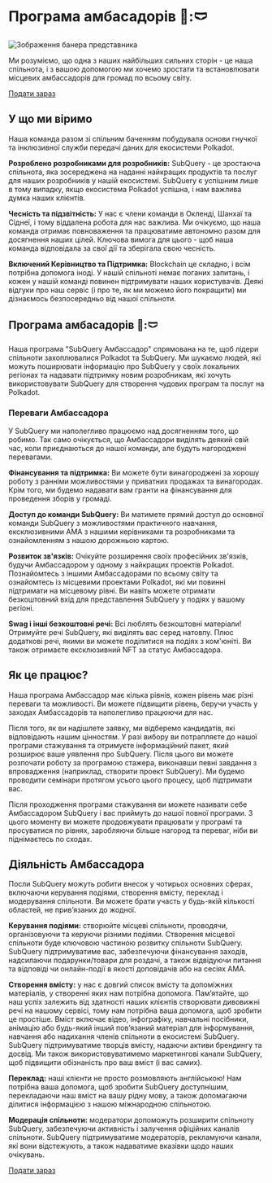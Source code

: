 # Програма амбасадорів 👩:🩲

![Зображення банера представника](/assets/img/ambassador_banner.png)

Ми розуміємо, що одна з наших найбільших сильних сторін - це наша спільнота, і з вашою допомогою ми хочемо зростати та встановлювати місцевих амбассадорів для громад по всьому світу.

[Подати зараз](https://forms.gle/GXBbJ6LDpNfM2v1X6)

## У що ми віримо

Наша команда разом зі спільним баченням побудувала основи гнучкої та інклюзивної служби передачі даних для екосистеми Polkadot.

**Розроблено розробниками для розробників:** SubQuery - це зростаюча спільнота, яка зосереджена на наданні найкращих продуктів та послуг для наших розробників у нашій екосистемі. SubQuery є успішним лише в тому випадку, якщо екосистема Polkadot успішна, і нам важлива думка наших клієнтів.

**Чесність та підзвітність:** У нас є члени команди в Окленді, Шанхаї та Сіднеї, і тому віддалена робота для нас важлива. Ми очікуємо, що наша команда отримає повноваження та працюватиме автономно разом для досягнення наших цілей. Ключова вимога для цього - щоб наша команда відповідала за свої дії та зберігала свою чесність.

**Включений Керівництво та Підтримка:** Blockchain це  складно, і всім потрібна допомога іноді. У нашій спільноті немає поганих запитань, і кожен у нашій команді повинен підтримувати наших користувачів. Деякі відгуки про наш сервіс (і про те, як ми можемо його покращити) ми дізнаємось безпосередньо від нашої спільноти.

## Програма амбасадорів 👩:🩲

Наша програма "SubQuery Амбассадор" спрямована на те, щоб лідери спільноти захоплювалися Polkadot та SubQuery. Ми шукаємо людей, які можуть поширювати інформацію про SubQuery у своїх локальних регіонах та надавати підтримку новим розробникам, які хочуть використовувати SubQuery для створення чудових програм та послуг на Polkadot.

### Переваги Амбассадора

У SubQuery ми наполегливо працюємо над досягненням того, що робимо. Так само очікується, що Амбассадори виділять деякий свій час, коли приєднаються до нашої команди, але будуть нагороджені перевагами.

**Фінансування та підтримка:** Ви можете бути винагороджені за хорошу роботу з ранніми можливостями у приватних продажах та винагородах. Крім того, ми будемо надавати вам гранти на фінансування для проведення зборів у громаді.

**Доступ до команди SubQuery:** Ви матимете прямий доступ до основної команди SubQuery з можливостями практичного навчання, ексклюзивними AMA з нашими керівниками та розробниками та ознайомленням з нашою дорожньою картою.

**Розвиток зв'язків:** Очікуйте розширення своїх професійних зв'язків, будучи Амбассадором у одному з найкращих проектів Polkadot. Познайомтесь з іншими Амбассадорами по всьому світу та ознайомтесь із місцевими проектами Polkadot, які ми повинні підтримати на місцевому рівні. Ви навіть можете отримати безкоштовний вхід для представлення SubQuery у подіях у вашому регіоні.

**Swag і інші безкоштовні речі:** Всі люблять безкоштовні матеріали! Отримуйте речі SubQuery, які виділять вас серед натовпу. Плюс додаткові речі, якими ви можете поділитися на подіях з ком'юніті. Ви також отримаєте ексклюзивний NFT за статус Амбассадора.

## Як це працює?

Наша програма Амбассадор має кілька рівнів, кожен рівень має різні переваги та можливості. Ви можете підвищити рівень, беручи участь у заходах Амбассадорів та наполегливо працюючи для нас.

Після того, як ви надішлете заявку, ми відберемо кандидатів, які відповідають нашим цінностям. У разі вибору ви потрапляєте до нашої програми стажування та отримуєте інформаційний пакет, який розширює ваше уявлення про SubQuery. Після цього ви можете розпочати роботу за програмою стажера, виконавши певні завдання з впровадження (наприклад, створити проект SubQuery). Ми будемо проводити семінари протягом усього цього процесу, щоб підтримати вас.

Після проходження програми стажування ви можете називати себе Амбассадором SubQuery і вас приймуть до нашої повної програми. З цього моменту ви можете продовжувати працювати у програмі та просуватися по рівнях, заробляючи більше нагород та переваг, ніби ви піднімаєтесь по сходах.

## Діяльність Амбассадора

Посли SubQuery можуть робити внесок у чотирьох основних сферах, включаючи керування подіями, створення вмісту, переклад і модерування спільноти. Ви можете брати участь у будь-якій кількості областей, не прив’язаних до жодної.

**Керування подіями:** створюйте місцеві спільноти, проводячи, організовуючи та керуючи різними подіями. Створення місцевої спільноти буде ключовою частиною розвитку спільноти SubQuery. SubQuery підтримуватиме вас, забезпечуючи фінансування заходів, надсилаючи подарунки/товари для роздачі, а також відвідуючи питання та відповіді чи онлайн-події в якості доповідачів або на сесіях AMA.

**Створення вмісту:** у нас є довгий список вмісту та допоміжних матеріалів, у створенні яких нам потрібна допомога. Пам’ятайте, що наш успіх залежить від здатності наших клієнтів створювати дивовижні речі на нашому сервісі, тому нам потрібна ваша допомога, щоб зробити це простіше. Вміст включає відео, інфографіку, навчальні посібники, анімацію або будь-який інший пов’язаний матеріал для інформування, навчання або надихання членів спільноти в екосистемі SubQuery. SubQuery підтримуватиме творців вмісту, надаючи активи брендингу та досвід. Ми також використовуватимемо маркетингові канали SubQuery, щоб підвищити обізнаність про ваш вміст (і вас самих).

**Переклад:** наші клієнти не просто розмовляють англійською! Нам потрібна ваша допомога, щоб зробити SubQuery доступнішим, перекладаючи наш вміст на вашу рідну мову, а також допомагаючи ділитися інформацією з нашою міжнародною спільнотою.

**Модерація спільноти:** модератори допоможуть розширити спільноту SubQuery, забезпечуючи активність і залучення офіційних каналів спільноти. SubQuery підтримуватиме модераторів, рекламуючи канали, які вони відстежують, а також надаватиме вказівки щодо наших очікувань.

[Подати зараз](https://forms.gle/GXBbJ6LDpNfM2v1X6)
